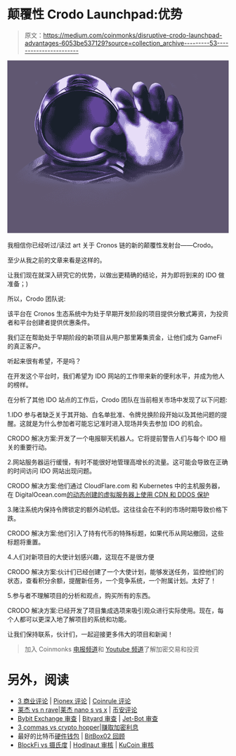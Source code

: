 # 颠覆性 Crodo Launchpad:优势

> 原文：<https://medium.com/coinmonks/disruptive-crodo-launchpad-advantages-6053be537129?source=collection_archive---------53----------------------->

![](img/531ac74e7cb4629b17f4bd426d26ba67.png)

我相信你已经听过/读过 art 关于 Cronos 链的新的颠覆性发射台——Crodo。

至少从我之前的文章来看是这样的。

让我们现在就深入研究它的优势，以做出更精确的结论，并为即将到来的 IDO 做准备；)

所以，Crodo 团队说:

该平台在 Cronos 生态系统中为处于早期开发阶段的项目提供分散式筹资，为投资者和平台创建者提供优惠条件。

我们正在帮助处于早期阶段的新项目从用户那里筹集资金，让他们成为 GameFi 的真正客户。

听起来很有希望，不是吗？

在开发这个平台时，我们希望为 IDO 网站的工作带来新的便利水平，并成为他人的榜样。

在分析了其他 IDO 站点的工作后，Crodo 团队在当前相关市场中发现了以下问题:

1.IDO 参与者缺乏关于其开始、白名单批准、令牌兑换阶段开始以及其他问题的提醒。这就是为什么参加者可能忘记准时进入现场并失去参加 IDO 的机会。

CRODO 解决方案:开发了一个电报聊天机器人。它将提前警告人们与每个 IDO 相关的重要行动。

2.网站服务器运行缓慢，有时不能很好地管理高增长的流量。这可能会导致在正确的时间访问 IDO 网站出现问题。

CRODO 解决方案:他们通过 CloudFlare.com 和 Kubernetes 中的主机服务器，在 DigitalOcean.com[的动态创建的虚拟服务器上使用 CDN 和 DDOS 保护](http://digitalocean.com/)

3.赌注系统内保持令牌锁定的额外动机低。这往往会在不利的市场时期导致价格下跌。

CRODO 解决方案:他们引入了持有代币的特殊标题，如果代币从网站撤回，这些标题将重置。

4.人们对新项目的大使计划感兴趣，这现在不是很方便

CRODO 解决方案:伙计们已经创建了一个大使计划，能够发送任务，监控他们的状态，查看积分余额，提醒新任务，一个竞争系统，一个附属计划。太好了！

5.参与者不理解项目的分析和观点，购买所有的东西。

CRODO 解决方案:已经开发了项目集成选项来吸引观众进行实际使用。现在，每个人都可以更深入地了解项目的系统和功能。

让我们保持联系，伙计们，一起迎接更多伟大的项目和新闻！

> 加入 Coinmonks [电报频道](https://t.me/coincodecap)和 [Youtube 频道](https://www.youtube.com/c/coinmonks/videos)了解加密交易和投资

# 另外，阅读

*   [3 商业评论](/coinmonks/3commas-review-an-excellent-crypto-trading-bot-2020-1313a58bec92) | [Pionex 评论](https://coincodecap.com/pionex-review-exchange-with-crypto-trading-bot) | [Coinrule 评论](/coinmonks/coinrule-review-2021-a-beginner-friendly-crypto-trading-bot-daf0504848ba)
*   [莱杰 vs n rave](/coinmonks/ledger-vs-ngrave-zero-7e40f0c1d694)|[莱杰 nano s vs x](/coinmonks/ledger-nano-s-vs-x-battery-hardware-price-storage-59a6663fe3b0) | [币安评论](/coinmonks/binance-review-ee10d3bf3b6e)
*   [Bybit Exchange 审查](/coinmonks/bybit-exchange-review-dbd570019b71) | [Bityard 审查](https://coincodecap.com/bityard-reivew) | [Jet-Bot 审查](https://coincodecap.com/jet-bot-review)
*   [3 commas vs crypto hopper](/coinmonks/3commas-vs-pionex-vs-cryptohopper-best-crypto-bot-6a98d2baa203)|[赚取加密利息](/coinmonks/earn-crypto-interest-b10b810fdda3)
*   最好的比特币[硬件钱包](/coinmonks/hardware-wallets-dfa1211730c6) | [BitBox02 回顾](/coinmonks/bitbox02-review-your-swiss-bitcoin-hardware-wallet-c36c88fff29)
*   [BlockFi vs 摄氏度](/coinmonks/blockfi-vs-celsius-vs-hodlnaut-8a1cc8c26630) | [Hodlnaut 审核](/coinmonks/hodlnaut-review-best-way-to-hodl-is-to-earn-interest-on-your-bitcoin-6658a8c19edf) | [KuCoin 审核](https://coincodecap.com/kucoin-review)